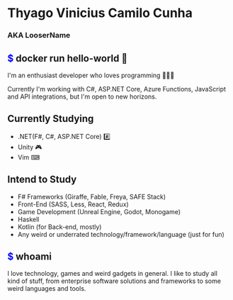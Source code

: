 # Thyago Vinicius Camilo Cunha
### AKA LooserName

## <span style="color:blue">$</span> docker run hello-world 👋

I'm an enthusiast developer who loves programming 🙂👨‍💻

Currently I'm working with C#, ASP.NET Core, Azure Functions, JavaScript and API integrations, but I'm open to new horizons.

## Currently Studying
- .NET(F#, C#, ASP.NET Core) #️⃣
- Unity 🎮
- Vim ⌨

## Intend to Study
- F# Frameworks (Giraffe, Fable, Freya, SAFE Stack)
- Front-End (SASS, Less, React, Redux)
- Game Development (Unreal Engine, Godot, Monogame)
- Haskell
- Kotlin (for Back-end, mostly)
- Any weird or underrated technology/framework/language (just for fun)

## <span style="color:blue">$</span> whoami

I love technology, games and weird gadgets in general. I like to study all kind of stuff, from enterprise software solutions and frameworks to some weird languages and tools.
<!--
**LooserName404/LooserName404** is a ✨ _special_ ✨ repository because its `README.md` (this file) appears on your GitHub profile.

Here are some ideas to get you started:

- 🔭 I’m currently working on ...
- 🌱 I’m currently learning ...
- 👯 I’m looking to collaborate on ...
- 🤔 I’m looking for help with ...
- 💬 Ask me about ...
- 📫 How to reach me: ...
- 😄 Pronouns: ...
- ⚡ Fun fact: ...
-->
